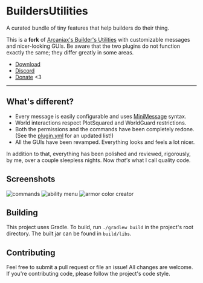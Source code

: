 # BuildersUtilities
A curated bundle of tiny features that help builders do their thing.

This is a **fork** of [Arcaniax's Builder's Utilities][arcaniax-bu] with
customizable messages and nicer-looking GUIs. Be aware that the two plugins do
not function exactly the same; they differ greatly in some areas.

* [Download](https://modrinth.com/plugin/buildersutilities)
* [Discord](https://thbn.me/discord)
* [Donate](https://github.com/sponsors/TehBrian) <3

[arcaniax-bu]: https://www.spigotmc.org/resources/builders-utilities.42361/

---

## What's different?

- Every message is easily configurable and uses [MiniMessage][MiniMessage] syntax.
- World interactions respect PlotSquared and WorldGuard restrictions.
- Both the permissions and the commands have been completely redone. (See the
  [plugin.yml][plugin.yml] for an updated list!)
- All the GUIs have been revamped. Everything looks and feels a lot nicer.

In addition to that, everything has been polished and reviewed, rigorously, by
me, over a couple sleepless nights. Now *that's* what I call quality code.

[MiniMessage]: https://docs.adventure.kyori.net/minimessage/

[plugin.yml]: https://github.com/TehBrian/BuildersUtilities/blob/main/src/main/resources/plugin.yml

## Screenshots
![commands](assets/commands.png)
![ability menu](assets/ability-menu.gif)
![armor color creator](assets/armor-color-creator.gif)

## Building
This project uses Gradle. To build, run `./gradlew build` in the project's root
directory. The built jar can be found in `build/libs`.

## Contributing
Feel free to submit a pull request or file an issue! All changes are welcome. If
you're contributing code, please follow the project's code style.
